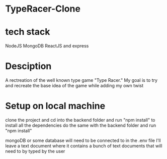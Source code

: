 # TypeRacer-Clone

# tech stack
NodeJS MongoDB ReactJS and express

# Desciption
A rectreation of the well known type game "Type Racer." My goal is to try and recreate the base idea of the game while adding my own twist

# Setup on local machine
clone the project and cd into the backend folder and run "npm install" to install all the dependencies
do the same with the backend folder and run "npm install"

mongoDB or some database will need to be connected to in the .env file
I'll leave a text document where it contains a bunch of text documents that will need to by typed by the user

